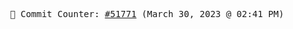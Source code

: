 <p align="center">
    <samp>
        📮 Commit Counter: <a href="https://github.com/Javascript-void0/Javascript-void0/commits/main">#51771</a> (March 30, 2023 @ 02:41 PM)
    </samp>
</p>